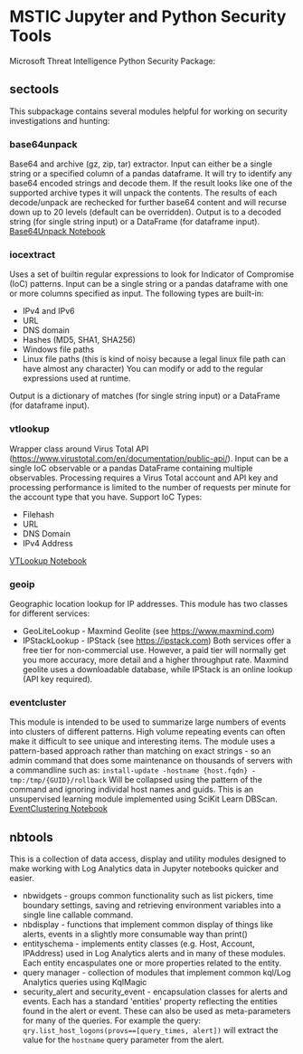 # MSTIC Jupyter and Python Security Tools

Microsoft Threat Intelligence Python Security Package:

## sectools
This subpackage contains several modules helpful for working on security
investigations and hunting:
### base64unpack
Base64 and archive (gz, zip, tar) extractor. Input can either be a single string or a specified column of a pandas dataframe. It will try to identify any base64 encoded strings and decode them. If the result looks like one of the supported archive types it will unpack the contents. The results of each decode/unpack are rechecked for further base64 content and will recurse down up to 20 levels (default can be overridden).
Output is to a decoded string (for single string input) or a DataFrame (for dataframe input).
[Base64Unpack Notebook](./doc/Base64Unpack.ipynb)

### iocextract
Uses a set of builtin regular expressions to look for Indicator of Compromise (IoC) patterns. Input can be a single string or a pandas dataframe with one or more columns specified as input.
The following types are built-in:
- IPv4 and IPv6
- URL
- DNS domain
- Hashes (MD5, SHA1, SHA256)
- Windows file paths
- Linux file paths (this is kind of noisy because a legal linux file path can have almost any character)
You can modify or add to the regular expressions used at runtime.

Output is a dictionary of matches (for single string input) or a DataFrame (for dataframe input).

### vtlookup
Wrapper class around Virus Total API (https://www.virustotal.com/en/documentation/public-api/).
Input can be a single IoC observable or a pandas DataFrame containing multiple observables.
Processing requires a Virus Total account and API key and processing performance is limited to 
the number of requests per minute for the account type that you have.
Support IoC Types:
- Filehash
- URL
- DNS Domain
- IPv4 Address

[VTLookup Notebook](./doc/VTLookup.ipynb)

### geoip
Geographic location lookup for IP addresses.
This module has two classes for different services:
- GeoLiteLookup - Maxmind Geolite (see https://www.maxmind.com)
- IPStackLookup  - IPStack (see https://ipstack.com)
Both services offer a free tier for non-commercial use. However, 
a paid tier will normally get you more accuracy, more detail and 
a higher throughput rate. Maxmind geolite uses a downloadable database, 
while IPStack is an online lookup (API key required).

### eventcluster
This module is intended to be used to summarize large numbers of 
events into clusters of different patterns. High volume repeating 
events can often make it difficult to see unique and interesting
items. The module uses a pattern-based approach rather than 
matching on exact strings - so an admin command that 
does some maintenance on thousands of servers with a commandline such as:
```install-update -hostname {host.fqdn} -tmp:/tmp/{GUID}/rollback```
Will be collapsed using the pattern of the command and ignoring 
individal host names and guids.
This is an unsupervised learning module implemented using SciKit Learn DBScan.
[EventClustering Notebook](./doc/EventClustering.ipynb)

## nbtools
This is a collection of data access, display and utility modules 
designed to make working with Log Analytics data in Jupyter notebooks 
quicker and easier.
- nbwidgets - groups common functionality such as list pickers, 
time boundary settings, saving and retrieving
environment variables into a single line callable command.
- nbdisplay - functions that implement common display of things like 
alerts, events in a slightly more consumable way than print()
- entityschema - implements entity classes (e.g. Host, Account, IPAddress) 
used in Log Analytics alerts and in many of these modules. 
Each entity encaspulates one or more properties related to the entity.
- query manager - collection of modules that implement common 
kql/Log Analytics queries using KqlMagic
- security_alert and security_event - encapsulation classes for alerts 
and events. Each has a standard 'entities' property reflecting the 
entities found in the alert or event. These can also be used as 
meta-parameters for many of the queries. For example the query:
```qry.list_host_logons(provs==[query_times, alert])``` will extract the
value for the ```hostname``` query parameter from the alert.